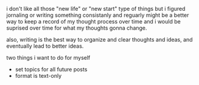 i don't like all those "new life" or "new start" type of things but i figured jornaling or writing something consistanly and reguarly might be a better way to keep a record of my thought process over time and i would be suprised over time for what my thoughts gonna change.

also, writing is the best way to organize and clear thoughts and ideas, and eventually lead to better ideas. 

two things i want to do for myself

- set topics for all future posts
- format is text-only
